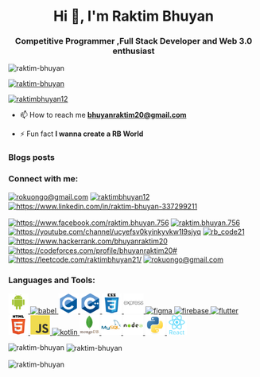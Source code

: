<h1 align="center">Hi 👋, I'm Raktim Bhuyan</h1>
<h3 align="center">Competitive Programmer ,Full Stack Developer and Web 3.0 enthusiast</h3>

<p align="left"> <img src="https://komarev.com/ghpvc/?username=raktim-bhuyan&label=Profile%20views&color=0e75b6&style=flat" alt="raktim-bhuyan" /> </p>

<p align="left"> <a href="https://github.com/ryo-ma/github-profile-trophy"><img src="https://github-profile-trophy.vercel.app/?username=raktim-bhuyan" alt="raktim-bhuyan" /></a> </p>

<p align="left"> <a href="https://twitter.com/raktimbhuyan12" target="blank"><img src="https://img.shields.io/twitter/follow/raktimbhuyan12?logo=twitter&style=for-the-badge" alt="raktimbhuyan12" /></a> </p>

- 📫 How to reach me **bhuyanraktim20@gmail.com**

- ⚡ Fun fact **I wanna create a RB World**

### Blogs posts
<!-- BLOG-POST-LIST:START -->
<!-- BLOG-POST-LIST:END -->

<h3 align="left">Connect with me:</h3>
<p align="left">
<a href="https://dev.to/rokuongo@gmail.com" target="blank"><img align="center" src="https://raw.githubusercontent.com/rahuldkjain/github-profile-readme-generator/master/src/images/icons/Social/devto.svg" alt="rokuongo@gmail.com" height="30" width="40" /></a>
<a href="https://twitter.com/raktimbhuyan12" target="blank"><img align="center" src="https://raw.githubusercontent.com/rahuldkjain/github-profile-readme-generator/master/src/images/icons/Social/twitter.svg" alt="raktimbhuyan12" height="30" width="40" /></a>
<a href="https://www.linkedin.com/in/raktim-bhuyan-337299211" target="blank"><img align="center" src="https://raw.githubusercontent.com/rahuldkjain/github-profile-readme-generator/master/src/images/icons/Social/linked-in-alt.svg" alt="https://www.linkedin.com/in/raktim-bhuyan-337299211" height="30" width="40" /></a>

<a href="https://www.facebook.com/raktim.bhuyan.756" target="blank"><img align="center" src="https://raw.githubusercontent.com/rahuldkjain/github-profile-readme-generator/master/src/images/icons/Social/facebook.svg" alt="https://www.facebook.com/raktim.bhuyan.756" height="30" width="40" /></a>
<a href="https://instagram.com/raktim.bhuyan.756" target="blank"><img align="center" src="https://raw.githubusercontent.com/rahuldkjain/github-profile-readme-generator/master/src/images/icons/Social/instagram.svg" alt="raktim.bhuyan.756" height="30" width="40" /></a>
<a href="https://www.youtube.com/@raktimbhuyan4396" target="blank"><img align="center" src="https://raw.githubusercontent.com/rahuldkjain/github-profile-readme-generator/master/src/images/icons/Social/youtube.svg" alt="https://youtube.com/channel/ucyefsv0kyinkyvkw1l9sjyq" height="30" width="40" /></a>
<a href="https://www.codechef.com/users/rb_code21" target="blank"><img align="center" src="https://cdn.jsdelivr.net/npm/simple-icons@3.1.0/icons/codechef.svg" alt="rb_code21" height="30" width="40" /></a>
<a href="https://www.hackerrank.com/bhuyanraktim20?hr_r=1" target="blank"><img align="center" src="https://raw.githubusercontent.com/rahuldkjain/github-profile-readme-generator/master/src/images/icons/Social/hackerrank.svg" alt="https://www.hackerrank.com/bhuyanraktim20" height="30" width="40" /></a>
<a href="https://codeforces.com/profile/rb_code21" target="blank"><img align="center" src="https://raw.githubusercontent.com/rahuldkjain/github-profile-readme-generator/master/src/images/icons/Social/codeforces.svg" alt="https://codeforces.com/profile/bhuyanraktim20#" height="30" width="40" /></a>
<a href="https://leetcode.com/RaktimBhuyan21/" target="blank"><img align="center" src="https://raw.githubusercontent.com/rahuldkjain/github-profile-readme-generator/master/src/images/icons/Social/leet-code.svg" alt="https://leetcode.com/raktimbhuyan21/" height="30" width="40" /></a>
<a href="https://auth.geeksforgeeks.org/user/rokuongo/?utm_source=geeksforgeeks&utm_medium=my_profile&utm_campaign=auth_user" target="blank"><img align="center" src="https://raw.githubusercontent.com/rahuldkjain/github-profile-readme-generator/master/src/images/icons/Social/geeks-for-geeks.svg" alt="rokuongo@gmail.com" height="30" width="40" /></a>
</p>

<h3 align="left">Languages and Tools:</h3>
<p align="left"> <a href="https://developer.android.com" target="_blank" rel="noreferrer"> <img src="https://raw.githubusercontent.com/devicons/devicon/master/icons/android/android-original-wordmark.svg" alt="android" width="40" height="40"/> </a> <a href="https://babeljs.io/" target="_blank" rel="noreferrer"> <img src="https://www.vectorlogo.zone/logos/babeljs/babeljs-icon.svg" alt="babel" width="40" height="40"/> </a> <a href="https://www.cprogramming.com/" target="_blank" rel="noreferrer"> <img src="https://raw.githubusercontent.com/devicons/devicon/master/icons/c/c-original.svg" alt="c" width="40" height="40"/> </a> <a href="https://www.w3schools.com/cpp/" target="_blank" rel="noreferrer"> <img src="https://raw.githubusercontent.com/devicons/devicon/master/icons/cplusplus/cplusplus-original.svg" alt="cplusplus" width="40" height="40"/> </a> <a href="https://www.w3schools.com/css/" target="_blank" rel="noreferrer"> <img src="https://raw.githubusercontent.com/devicons/devicon/master/icons/css3/css3-original-wordmark.svg" alt="css3" width="40" height="40"/> </a> <a href="https://expressjs.com" target="_blank" rel="noreferrer"> <img src="https://raw.githubusercontent.com/devicons/devicon/master/icons/express/express-original-wordmark.svg" alt="express" width="40" height="40"/> </a> <a href="https://www.figma.com/" target="_blank" rel="noreferrer"> <img src="https://www.vectorlogo.zone/logos/figma/figma-icon.svg" alt="figma" width="40" height="40"/> </a> <a href="https://firebase.google.com/" target="_blank" rel="noreferrer"> <img src="https://www.vectorlogo.zone/logos/firebase/firebase-icon.svg" alt="firebase" width="40" height="40"/> </a> <a href="https://flutter.dev" target="_blank" rel="noreferrer"> <img src="https://www.vectorlogo.zone/logos/flutterio/flutterio-icon.svg" alt="flutter" width="40" height="40"/> </a> <a href="https://www.w3.org/html/" target="_blank" rel="noreferrer"> <img src="https://raw.githubusercontent.com/devicons/devicon/master/icons/html5/html5-original-wordmark.svg" alt="html5" width="40" height="40"/> </a> <a href="https://developer.mozilla.org/en-US/docs/Web/JavaScript" target="_blank" rel="noreferrer"> <img src="https://raw.githubusercontent.com/devicons/devicon/master/icons/javascript/javascript-original.svg" alt="javascript" width="40" height="40"/> </a> <a href="https://kotlinlang.org" target="_blank" rel="noreferrer"> <img src="https://www.vectorlogo.zone/logos/kotlinlang/kotlinlang-icon.svg" alt="kotlin" width="40" height="40"/> </a> <a href="https://www.mongodb.com/" target="_blank" rel="noreferrer"> <img src="https://raw.githubusercontent.com/devicons/devicon/master/icons/mongodb/mongodb-original-wordmark.svg" alt="mongodb" width="40" height="40"/> </a> <a href="https://www.mysql.com/" target="_blank" rel="noreferrer"> <img src="https://raw.githubusercontent.com/devicons/devicon/master/icons/mysql/mysql-original-wordmark.svg" alt="mysql" width="40" height="40"/> </a> <a href="https://nodejs.org" target="_blank" rel="noreferrer"> <img src="https://raw.githubusercontent.com/devicons/devicon/master/icons/nodejs/nodejs-original-wordmark.svg" alt="nodejs" width="40" height="40"/> </a> <a href="https://www.python.org" target="_blank" rel="noreferrer"> <img src="https://raw.githubusercontent.com/devicons/devicon/master/icons/python/python-original.svg" alt="python" width="40" height="40"/> </a> <a href="https://reactjs.org/" target="_blank" rel="noreferrer"> <img src="https://raw.githubusercontent.com/devicons/devicon/master/icons/react/react-original-wordmark.svg" alt="react" width="40" height="40"/> </a>  </p>



<p><img align="left" src="https://github-readme-stats.vercel.app/api/top-langs?username=raktim-bhuyan&show_icons=true&locale=en&layout=compact" alt="raktim-bhuyan" /></p>

<p>&nbsp;<img align="center" src="https://github-readme-stats.vercel.app/api?username=raktim-bhuyan&show_icons=true&locale=en" alt="raktim-bhuyan" /></p>

<p><img align="center" src="https://github-readme-streak-stats.herokuapp.com/?user=raktim-bhuyan&" alt="raktim-bhuyan" /></p>
